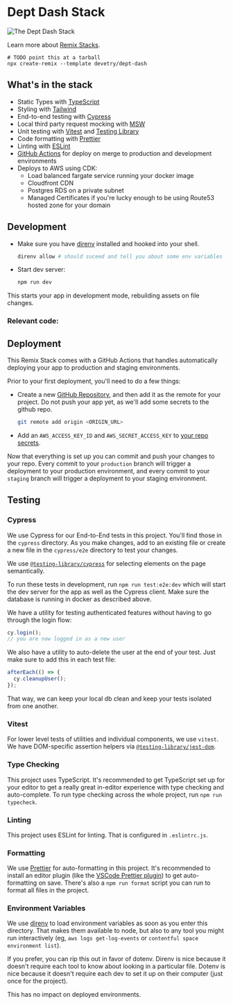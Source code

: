 # Dept Dash Stack

![The Dept Dash Stack](https://repository-images.githubusercontent.com/465928257/a241fa49-bd4d-485a-a2a5-5cb8e4ee0abf)

Learn more about [Remix Stacks](https://remix.run/stacks).

```
# TODO point this at a tarball
npx create-remix --template devetry/dept-dash
```

## What's in the stack

- Static Types with [TypeScript](https://typescriptlang.org)
- Styling with [Tailwind](https://tailwindcss.com/)
- End-to-end testing with [Cypress](https://cypress.io)
- Local third party request mocking with [MSW](https://mswjs.io)
- Unit testing with [Vitest](https://vitest.dev) and [Testing Library](https://testing-library.com)
- Code formatting with [Prettier](https://prettier.io)
- Linting with [ESLint](https://eslint.org)
- [GitHub Actions](https://github.com/features/actions) for deploy on merge to production and development environments
- Deploys to AWS using CDK:
  - Load balanced fargate service running your docker image
  - Cloudfront CDN
  - Postgres RDS on a private subnet
  - Managed Certificates if you're lucky enough to be using Route53 hosted zone for your domain

## Development

- Make sure you have [direnv](https://direnv.net) installed and hooked into your shell.

  ```sh
  direnv allow # should suceed and tell you about some env variables now available to you
  ```

- Start dev server:

  ```sh
  npm run dev
  ```

This starts your app in development mode, rebuilding assets on file changes.

### Relevant code:

<!-- TODO: write something once we have a page up
This is a pretty simple note-taking app, but it's a good example of how you can build a full stack app with Prisma and Remix. The prod functionality is creating users, logging in and out, and creating and deleting notes.

- creating users, and logging in and out [./app/models/user.server.ts](./app/models/user.server.ts)
- user sessions, and verifying them [./app/session.server.ts](./app/session.server.ts)
- creating, and deleting notes [./app/models/note.server.ts](./app/models/note.server.ts) -->

## Deployment

This Remix Stack comes with a GitHub Actions that handles automatically deploying your app to production and staging environments.

Prior to your first deployment, you'll need to do a few things:

- Create a new [GitHub Repository](https://repo.new), and then add it as the remote for your project. Do not push your app yet, as we'll add some secrets to the github repo.

  ```sh
  git remote add origin <ORIGIN_URL>
  ```

- Add an `AWS_ACCESS_KEY_ID` and `AWS_SECRET_ACCESS_KEY` to [your repo secrets](https://docs.github.com/en/actions/security-guides/encrypted-secrets).

Now that everything is set up you can commit and push your changes to your repo. Every commit to your `production` branch will trigger a deployment to your production environment, and every commit to your `staging` branch will trigger a deployment to your staging environment.

## Testing

### Cypress

We use Cypress for our End-to-End tests in this project. You'll find those in the `cypress` directory. As you make changes, add to an existing file or create a new file in the `cypress/e2e` directory to test your changes.

We use [`@testing-library/cypress`](https://testing-library.com/cypress) for selecting elements on the page semantically.

To run these tests in development, run `npm run test:e2e:dev` which will start the dev server for the app as well as the Cypress client. Make sure the database is running in docker as described above.

We have a utility for testing authenticated features without having to go through the login flow:

```ts
cy.login();
// you are now logged in as a new user
```

We also have a utility to auto-delete the user at the end of your test. Just make sure to add this in each test file:

```ts
afterEach(() => {
  cy.cleanupUser();
});
```

That way, we can keep your local db clean and keep your tests isolated from one another.

### Vitest

For lower level tests of utilities and individual components, we use `vitest`. We have DOM-specific assertion helpers via [`@testing-library/jest-dom`](https://testing-library.com/jest-dom).

### Type Checking

This project uses TypeScript. It's recommended to get TypeScript set up for your editor to get a really great in-editor experience with type checking and auto-complete. To run type checking across the whole project, run `npm run typecheck`.

### Linting

This project uses ESLint for linting. That is configured in `.eslintrc.js`.

### Formatting

We use [Prettier](https://prettier.io/) for auto-formatting in this project. It's recommended to install an editor plugin (like the [VSCode Prettier plugin](https://marketplace.visualstudio.com/items?itemName=esbenp.prettier-vscode)) to get auto-formatting on save. There's also a `npm run format` script you can run to format all files in the project.

### Environment Variables

We use [direnv](https://direnv.net/) to load environment variables as soon as you enter this directory. That makes them available to node, but also to any tool you might run interactively (eg, `aws logs get-log-events` or `contentful space environment list`).

If you prefer, you can rip this out in favor of dotenv. Direnv is nice because it doesn't require each tool to know about looking in a particular file. Dotenv is nice because it doesn't require each dev to set it up on their computer (just once for the project).

This has no impact on deployed environments.
